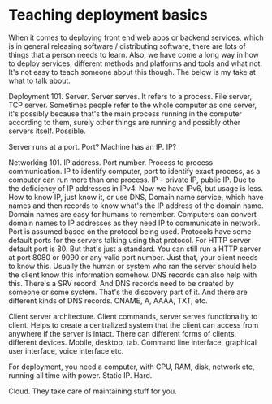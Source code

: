 # Teaching deployment basics

When it comes to deploying front end web apps or backend services,
which is in general releasing software / distributing software,
there are lots of things that a person needs to learn. Also,
we have come a long way in how to deploy services, different
methods and platforms and tools and what not. It's not easy to
teach someone about this though. The below is my take at what to
talk about.

Deployment 101. Server. Server serves. It refers to a process. File server, TCP server. Sometimes people refer to the whole computer as one server, it's possibly because that's the main process running in the computer according to them, surely other things are running and possibly other servers itself. Possible. 

Server runs at a port. Port? Machine has an IP. IP?

Networking 101. IP address. Port number. Process to process communication. IP to identify computer, port to identify exact process, as a computer can run more than one process. IP - private IP, public IP. Due to the deficiency of IP addresses in IPv4. Now we have IPv6, but usage is less. How to know IP, just know it, or use DNS, Domain name service, which have names and then records to know what's the IP address of the domain name. Domain names are easy for humans to remember. Computers can convert domain names to IP addresses as they need IP to communicate in network. Port is assumed based on the protocol being used. Protocols have some default ports for the servers talking using that protocol. For HTTP server default port is 80. But that's just a standard. You can still run a HTTP server at port 8080 or 9090 or any valid port number. Just that, your client needs to know this. Usually the human or system who ran the server should help the client know this information somehow. DNS records can also help with this. There's a SRV record. And DNS records need to be created by someone or some system. That's the discovery part of it. And there are different kinds of DNS records. CNAME, A, AAAA, TXT, etc. 

Client server architecture. Client commands, server serves functionality to client. Helps to create a centralized system that the client can access from anywhere if the server is intact. There can different forms of clients, different devices. Mobile, desktop, tab. Command line interface, graphical user interface, voice interface etc.

For deployment, you need a computer, with CPU, RAM, disk, network etc, running all time with power. Static IP. Hard.

Cloud. They take care of maintaining stuff for you.

